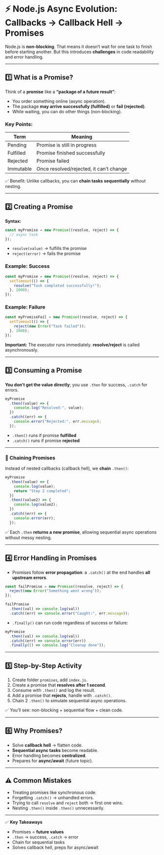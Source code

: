 # ⚡ Node.js Async Evolution: Callbacks → Callback Hell → Promises

Node.js is **non-blocking**. That means it doesn’t wait for one task to finish before starting another. But this introduces **challenges** in code readability and error handling.

---

## 1️⃣ What is a Promise?

Think of a **promise** like a **“package of a future result”**:

* You order something online (async operation).
* The package **may arrive successfully (fulfilled)** or **fail (rejected)**.
* While waiting, you can do other things (non-blocking).

### Key Points:

| Term      | Meaning                                 |
| --------- | --------------------------------------- |
| Pending   | Promise is still in progress            |
| Fulfilled | Promise finished successfully           |
| Rejected  | Promise failed                          |
| Immutable | Once resolved/rejected, it can’t change |

✅ Benefit: Unlike callbacks, you can **chain tasks sequentially** without nesting.

---

## 2️⃣ Creating a Promise

**Syntax:**

```js
const myPromise = new Promise((resolve, reject) => {
  // async task
});
```

* `resolve(value)` → fulfills the promise
* `reject(error)` → fails the promise

### Example: Success

```js
const myPromise = new Promise((resolve, reject) => {
  setTimeout(() => {
    resolve("Task completed successfully!");
  }, 2000);
});
```

### Example: Failure

```js
const myPromiseFail = new Promise((resolve, reject) => {
  setTimeout(() => {
    reject(new Error("Task failed"));
  }, 2000);
});
```

**Important:** The executor runs immediately. **resolve/reject** is called asynchronously.

---

## 3️⃣ Consuming a Promise

**You don’t get the value directly**; you use `.then` for success, `.catch` for errors.

```js
myPromise
  .then((value) => {
    console.log("Resolved:", value);
  })
  .catch((err) => {
    console.error("Rejected:", err.message);
  });
```

* `.then()` runs if promise **fulfilled**
* `.catch()` runs if promise **rejected**

---

### 🔗 Chaining Promises

Instead of nested callbacks (callback hell), we **chain** `.then()`:

```js
myPromise
  .then((value) => {
    console.log(value);
    return "Step 2 completed";
  })
  .then((value2) => {
    console.log(value2);
  })
  .catch((err) => {
    console.error(err);
  });
```

✅ Each `.then` **returns a new promise**, allowing sequential async operations without messy nesting.

---

## 4️⃣ Error Handling in Promises

* Promises follow **error propagation**: a `.catch()` at the end handles **all upstream errors**.

```js
const failPromise = new Promise((resolve, reject) => {
  reject(new Error("Something went wrong"));
});

failPromise
  .then((val) => console.log(val))
  .catch((err) => console.error("Caught:", err.message));
```

* `.finally()` can run code regardless of success or failure:

```js
myPromise
  .then((val) => console.log(val))
  .catch((err) => console.error(err))
  .finally(() => console.log("Cleanup done"));
```

---

## 5️⃣ Step-by-Step Activity

1. Create folder `promises`, add `index.js`.
2. Create a promise that **resolves after 1 second**.
3. Consume with `.then()` and log the result.
4. Add a promise that **rejects**, handle with `.catch()`.
5. Chain 2 `.then()` to simulate sequential async operations.

✅ You’ll see: non-blocking + sequential flow + clean code.

---

## 6️⃣ Why Promises?

* Solve **callback hell** → flatten code.
* **Sequential async tasks** become readable.
* Error handling becomes **centralized**.
* Prepares for **async/await** (future topic).

---

## ⚠️ Common Mistakes

* Treating promises like synchronous code.
* Forgetting `.catch()` → unhandled errors.
* Trying to call `resolve` and `reject` both → first one wins.
* Nesting `.then()` inside `.then()` unnecessarily.

---

✅ **Key Takeaways**

* Promises = **future values**
* `.then` → success, `.catch` → error
* Chain for sequential tasks
* Solves callback hell, preps for async/await
